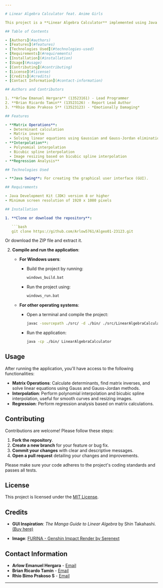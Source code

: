 ```yaml
---

# Linear Algebra Calculator feat. Anime Girls

This project is a **Linear Algebra Calculator** implemented using Java's Swing library for GUI. It provides various matrix operations and advanced linear algebra functionalities such as Gauss elimination, interpolation, and bicubic spline interpolation.

## Table of Contents

- [Authors](#authors)
- [Features](#features)
- [Technologies Used](#technologies-used)
- [Requirements](#requirements)
- [Installation](#installation)
- [Usage](#usage)
- [Contributing](#contributing)
- [License](#license)
- [Credits](#credits)
- [Contact Information](#contact-information)

## Authors and Contributors

1. **Arlow Emanuel Hergara** (13523161) - Lead Programmer
2. **Brian Ricardo Tamin** (13523126) - Report Lead Author
3. **Rhio Bimo Prakoso S** (13523123) - *Emotionally Damaging*

## Features

- **Matrix Operations**:
  - Determinant calculation
  - Matrix inverse
  - Solving linear equations using Gaussian and Gauss-Jordan elimination
- **Interpolation**:
  - Polynomial interpolation
  - Bicubic spline interpolation
  - Image resizing based on bicubic spline interpolation
- **Regression Analysis**

## Technologies Used

- **Java Swing**: For creating the graphical user interface (GUI).

## Requirements

- Java Development Kit (JDK) version 8 or higher
- Minimum screen resolution of 1920 x 1080 pixels

## Installation

1. **Clone or download the repository**:

   ```bash
   git clone https://github.com/Arlow5761/Algeo01-23123.git
   ```

   Or download the ZIP file and extract it.

2. **Compile and run the application**:

   - **For Windows users**:

     - Build the project by running:

       ```bash
       windows_build.bat
       ```

     - Run the project using:

       ```bash
       windows_run.bat
       ```

   - **For other operating systems**:

     - Open a terminal and compile the project:

       ```bash
       javac -sourcepath ./src/ -d ./bin/ ./src/LinearAlgebraCalculator.java
       ```

     - Run the application:

       ```bash
       java -cp ./bin/ LinearAlgebraCalculator
       ```

## Usage

After running the application, you'll have access to the following functionalities:

- **Matrix Operations**: Calculate determinants, find matrix inverses, and solve linear equations using Gauss and Gauss-Jordan methods.
- **Interpolation**: Perform polynomial interpolation and bicubic spline interpolation, useful for smooth curves and resizing images.
- **Regression**: Perform regression analysis based on matrix calculations.

## Contributing

Contributions are welcome! Please follow these steps:

1. **Fork the repository**.
2. **Create a new branch** for your feature or bug fix.
3. **Commit your changes** with clear and descriptive messages.
4. **Open a pull request** detailing your changes and improvements.

Please make sure your code adheres to the project's coding standards and passes all tests.

## License

This project is licensed under the [MIT License](LICENSE).

## Credits

- **GUI Inspiration**: *The Manga Guide to Linear Algebra* by Shin Takahashi. [(Buy here)](https://www.amazon.com/Manga-Guide-Linear-Algebra/dp/1593274130)

- **Image**: [FURINA - Genshin Impact Render by Serenext](https://www.deviantart.com/serenext/art/FURINA-Genshin-Impact-Render-992975495)

## Contact Information

- **Arlow Emanuel Hergara** - [Email](mailto:arlow@example.com)
- **Brian Ricardo Tamin** - [Email](mailto:brian@example.com)
- **Rhio Bimo Prakoso S** - [Email](mailto:rhio@example.com)

---
```

